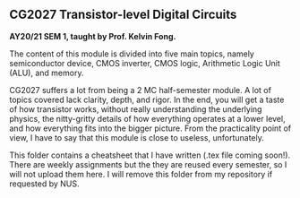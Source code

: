 ## CG2027 Transistor-level Digital Circuits

**AY20/21 SEM 1, taught by Prof. Kelvin Fong.**

The content of this module is divided into five main topics, namely semiconductor device, CMOS inverter, CMOS logic, Arithmetic Logic Unit (ALU), and memory.

CG2027 suffers a lot from being a 2 MC half-semester module. A lot of topics covered lack clarity, depth, and rigor. In the end, you will get a taste of how transistor works, without really understanding the underlying physics, the nitty-gritty details of how everything operates at a lower level, and how everything fits into the bigger picture. From the practicality point of view, I have to say that this module is close to useless, unfortunately.

This folder contains a cheatsheet that I have written (.tex file coming soon!). There are weekly assignments but the they are reused every semester, so I will not upload them here. I will remove this folder from my repository if requested by NUS.
